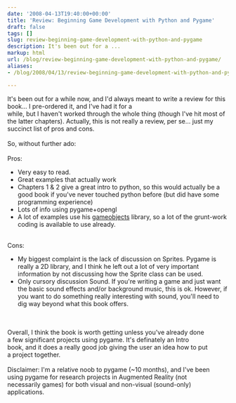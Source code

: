 ```yaml
---
date: '2008-04-13T19:40:00+00:00'
title: 'Review: Beginning Game Development with Python and Pygame'
draft: false
tags: []
slug: review-beginning-game-development-with-python-and-pygame
description: It's been out for a ...
markup: html
url: /blog/review-beginning-game-development-with-python-and-pygame/
aliases:
- /blog/2008/04/13/review-beginning-game-development-with-python-and-pygame/

---
```


It's been out for a while now, and I'd always meant to write a review for this book... I pre-ordered it, and I've had it for a<br />while, but I haven't worked through the whole thing (though I've hit most of the latter chapters).  Actually, this is not really a review, per se... just my succinct list of pros and cons.<br /><br />So, without further ado:<br /><br />Pros:<ul><li>Very easy to read.</li><li>Great examples that actually work</li><li>Chapters 1 & 2 give a great intro to python, so this would actually be a good book if you've never touched python before (but did have some programming experience)</li><li>Lots of info using pygame+opengl</li><li>A lot of examples use his <a href="http://www.willmcgugan.com/game-objects/">gameobjects</a> library, so a lot of the grunt-work coding is available to use already.</li></ul><br />Cons:<ul><li>My biggest complaint is the lack of discussion on Sprites. Pygame is really a 2D library, and I think he left out a lot of very important information by not discussing how the Sprite class can be used.</li><li>Only cursory discussion Sound.  If you're writing a game and just want the basic sound effects and/or background music, this is ok. However, if you want to do something really interesting with sound, you'll need to dig way beyond what this book offers.</li></ul><br /><br />Overall, I think the book is worth getting unless you've already done<br />a few significant projects using pygame.  It's definately an Intro<br />book, and it does a really good job giving the user an idea how to put<br />a project together.<br /><br />Disclaimer: I'm a relative noob to pygame (~10 months), and I've been<br />using pygame for research projects in Augmented Reality (not<br />necessarily games) for both visual and non-visual (sound-only)<br />applications.<div class="blogger-post-footer"><img width='1' height='1' src='https://blogger.googleusercontent.com/tracker/4123748873183487963-6224135340274907494?l=bradmontgomery.blogspot.com' alt='' /></div>